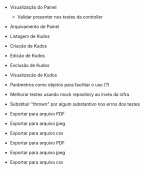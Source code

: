 - Visualização do Painel
  - Validar presenter nos testes da controller
- Arquivamento de Painel

- Listagem de Kudos
- Criacão de Kudos
- Edicão de Kudos
- Exclusão de Kudos
- Visualizacão de Kudos

- Parâmetros como objetos para facilitar o uso (?)
- Melhorar testes usando mock repository ao invés da infra
- Substituir "thrown" por algum substantivo nos erros dos testes

- Exportar para arquivo PDF
- Exportar para arquivo jpeg
- Exportar para arquivo csv

- Exportar para arquivo PDF
- Exportar para arquivo jpeg
- Exportar para arquivo csv
